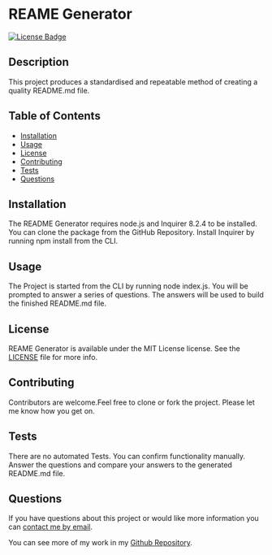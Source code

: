 # REAME Generator

[![License Badge](https://img.shields.io/badge/License-MIT-yellow.svg)](https://opensource.org/licenses/MIT)

## Description
This project produces a standardised and repeatable method of creating a quality README.md file.

## Table of Contents
* [Installation](#installation)
* [Usage](#usage)
* [License](#license)
* [Contributing](#contributing)
* [Tests](#tests)
* [Questions](#questions)

## Installation
The README Generator requires node.js and Inquirer 8.2.4 to be installed. You can clone the package from the GitHub Repository. Install Inquirer by running npm install from the CLI.

## Usage
The Project is started from the CLI by running node index.js. You will be prompted to answer a series of questions. The answers will be used to build the finished README.md file.

## License
REAME Generator is available under the MIT License license. See the [LICENSE](https://opensource.org/licenses/MIT) file for more info.

## Contributing
Contributors are welcome.Feel free to clone or fork the project. Please let me know how you get on.

## Tests
There are no automated Tests. You can confirm functionality manually. Answer the questions and compare your answers to the generated README.md file.

## Questions
  
If you have questions about this project or would like more information you can [contact me by email](mailto:peter.medbury@dingogap.net.au).
  
You can see more of my work in my [Github Repository](https://github.com/dingogap).

